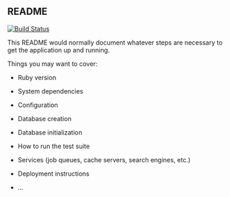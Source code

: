 ## README

[![Build Status](https://travis-ci.org/sklogan/sample_rails_angular_app.svg?branch=master)](https://travis-ci.org/sklogan/sample_rails_angular_app)

This README would normally document whatever steps are necessary to get the
application up and running.

Things you may want to cover:

* Ruby version

* System dependencies

* Configuration

* Database creation

* Database initialization

* How to run the test suite

* Services (job queues, cache servers, search engines, etc.)

* Deployment instructions

* ...


